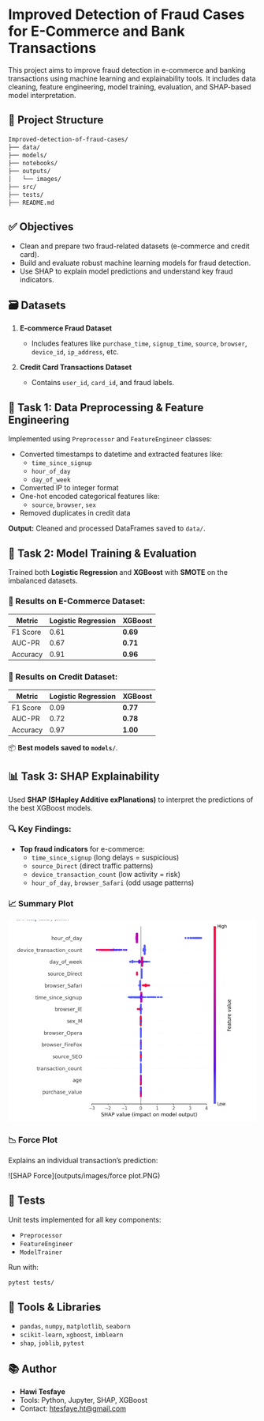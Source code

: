 # Improved Detection of Fraud Cases for E-Commerce and Bank Transactions

This project aims to improve fraud detection in e-commerce and banking transactions using machine learning and explainability tools. It includes data cleaning, feature engineering, model training, evaluation, and SHAP-based model interpretation.

## 📁 Project Structure

```
Improved-detection-of-fraud-cases/
├── data/
├── models/
├── notebooks/
├── outputs/
│   └── images/
├── src/
├── tests/
├── README.md

```

## ✅ Objectives

- Clean and prepare two fraud-related datasets (e-commerce and credit card).
- Build and evaluate robust machine learning models for fraud detection.
- Use SHAP to explain model predictions and understand key fraud indicators.

## 🗃️ Datasets

1. **E-commerce Fraud Dataset**  
   - Includes features like `purchase_time`, `signup_time`, `source`, `browser`, `device_id`, `ip_address`, etc.

2. **Credit Card Transactions Dataset**  
   - Contains `user_id`, `card_id`, and fraud labels.

## 🧹 Task 1: Data Preprocessing & Feature Engineering

Implemented using `Preprocessor` and `FeatureEngineer` classes:

- Converted timestamps to datetime and extracted features like:
  - `time_since_signup`
  - `hour_of_day`
  - `day_of_week`
- Converted IP to integer format
- One-hot encoded categorical features like:
  - `source`, `browser`, `sex`
- Removed duplicates in credit data

**Output:** Cleaned and processed DataFrames saved to `data/`.

## 🤖 Task 2: Model Training & Evaluation

Trained both **Logistic Regression** and **XGBoost** with **SMOTE** on the imbalanced datasets.

### 🚀 Results on E-Commerce Dataset:

| Metric         | Logistic Regression | XGBoost      |
|----------------|---------------------|--------------|
| F1 Score       | 0.61                | **0.69**     |
| AUC-PR         | 0.67                | **0.71**     |
| Accuracy       | 0.91                | **0.96**     |

### 🚀 Results on Credit Dataset:

| Metric         | Logistic Regression | XGBoost      |
|----------------|---------------------|--------------|
| F1 Score       | 0.09                | **0.77**     |
| AUC-PR         | 0.72                | **0.78**     |
| Accuracy       | 0.97                | **1.00**     |

📦 **Best models saved to `models/`**.

## 📊 Task 3: SHAP Explainability

Used **SHAP (SHapley Additive exPlanations)** to interpret the predictions of the best XGBoost models.

### 🔍 Key Findings:

- **Top fraud indicators** for e-commerce:
  - `time_since_signup` (long delays = suspicious)
  - `source_Direct` (direct traffic patterns)
  - `device_transaction_count` (low activity = risk)
  - `hour_of_day`, `browser_Safari` (odd usage patterns)

### 📈 Summary Plot

![SHAP Summary](outputs/images/shap_summary.PNG)

### 📉 Force Plot

Explains an individual transaction’s prediction:

![SHAP Force](outputs/images/force plot.PNG)

## 🧪 Tests

Unit tests implemented for all key components:
- `Preprocessor`
- `FeatureEngineer`
- `ModelTrainer`

Run with:
```bash
pytest tests/
```

## 📌 Tools & Libraries

- `pandas`, `numpy`, `matplotlib`, `seaborn`
- `scikit-learn`, `xgboost`, `imblearn`
- `shap`, `joblib`, `pytest`

## 📚 Author

- **Hawi Tesfaye**
- Tools: Python, Jupyter, SHAP, XGBoost
- Contact: [htesfaye.ht@gmail.com](mailto:htesfaye.ht@gmail.com)


